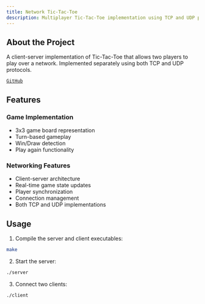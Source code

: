 ```yaml
---
title: Network Tic-Tac-Toe
description: Multiplayer Tic-Tac-Toe implementation using TCP and UDP protocols
---
```


## About the Project

A client-server implementation of Tic-Tac-Toe that allows two players to play over a network. Implemented separately using both TCP and UDP protocols.

[`GitHub`](https://github.com/bitmap4/xv6-network)

## Features

### Game Implementation
- 3x3 game board representation
- Turn-based gameplay
- Win/Draw detection
- Play again functionality

### Networking Features
- Client-server architecture
- Real-time game state updates
- Player synchronization
- Connection management
- Both TCP and UDP implementations

## Usage

1. Compile the server and client executables:
```bash
make
```

2. Start the server:
```bash
./server
```

3. Connect two clients:
```bash
./client
```